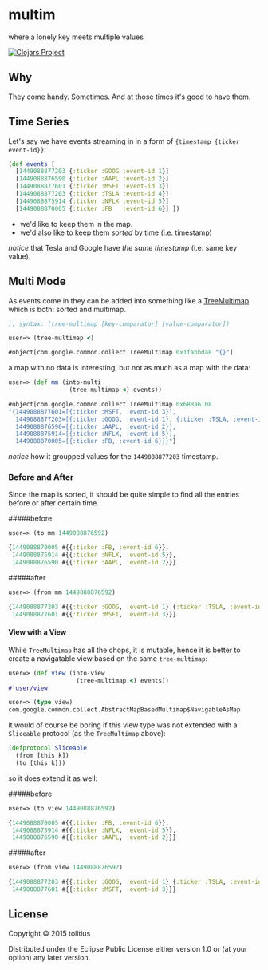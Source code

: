 # multim

where a lonely key meets multiple values

[![Clojars Project](http://clojars.org/multim/latest-version.svg)](http://clojars.org/multim)

## Why

They come handy. Sometimes. And at those times it's good to have them.

## Time Series

Let's say we have events streaming in in a form of `{timestamp {ticker event-id}}`:

```clojure
(def events [
  [1449088877203 {:ticker :GOOG :event-id 1}]
  [1449088876590 {:ticker :AAPL :event-id 2}]
  [1449088877601 {:ticker :MSFT :event-id 3}]
  [1449088877203 {:ticker :TSLA :event-id 4}]
  [1449088875914 {:ticker :NFLX :event-id 5}]
  [1449088870005 {:ticker :FB   :event-id 6}] ])
```

* we'd like to keep them in the map.
* we'd also like to keep them _sorted_ by time (i.e. timestamp)

_notice_ that Tesla and Google have _the same timestamp_ (i.e. same key value).

## Multi Mode

As events come in they can be added into something like a [TreeMultimap](http://docs.guava-libraries.googlecode.com/git/javadoc/com/google/common/collect/TreeMultimap.html)
which is both: sorted and multimap.

```clojure
;; syntax: (tree-multimap [key-comparator] [value-comparator])

user=> (tree-multimap <)

#object[com.google.common.collect.TreeMultimap 0x1fabbda8 "{}"]
```

a map with no data is interesting, but not as much as a map with the data:

```clojure
user=> (def mm (into-multi 
                 (tree-multimap <) events))

#object[com.google.common.collect.TreeMultimap 0x688a6108
"{1449088877601=[{:ticker :MSFT, :event-id 3}], 
  1449088877203=[{:ticker :GOOG, :event-id 1}, {:ticker :TSLA, :event-id 4}],
  1449088876590=[{:ticker :AAPL, :event-id 2}],
  1449088875914=[{:ticker :NFLX, :event-id 5}],
  1449088870005=[{:ticker :FB, :event-id 6}]}"]
```

_notice_ how it groupped values for the `1449088877203` timestamp.

### Before and After

Since the map is sorted, it should be quite simple to find all the entries before or after certain time. 

#####before
```clojure
user=> (to mm 1449088876592)

{1449088870005 #{{:ticker :FB, :event-id 6}}, 
 1449088875914 #{{:ticker :NFLX, :event-id 5}}, 
 1449088876590 #{{:ticker :AAPL, :event-id 2}}}
```

#####after
```clojure
user=> (from mm 1449088876592)

{1449088877203 #{{:ticker :GOOG, :event-id 1} {:ticker :TSLA, :event-id 4}}, 
 1449088877601 #{{:ticker :MSFT, :event-id 3}}}
```

#### View with a View

While `TreeMultimap` has all the chops, it is mutable, hence it is better to create a navigatable view based on the same `tree-multimap`:

```clojure
user=> (def view (into-view 
                   (tree-multimap <) events))
#'user/view

user=> (type view)
com.google.common.collect.AbstractMapBasedMultimap$NavigableAsMap
```

it would of course be boring if this view type was not extended with a `Sliceable` protocol (as the `TreeMultimap` above):

```clojure
(defprotocol Sliceable 
  (from [this k])
  (to [this k]))
```

so it does extend it as well:

#####before
```clojure
user=> (to view 1449088876592)

{1449088870005 #{{:ticker :FB, :event-id 6}}, 
 1449088875914 #{{:ticker :NFLX, :event-id 5}}, 
 1449088876590 #{{:ticker :AAPL, :event-id 2}}}
```

#####after
```clojure
user=> (from view 1449088876592)

{1449088877203 #{{:ticker :GOOG, :event-id 1} {:ticker :TSLA, :event-id 4}}, 
 1449088877601 #{{:ticker :MSFT, :event-id 3}}}
```

## License

Copyright © 2015 tolitius

Distributed under the Eclipse Public License either version 1.0 or (at
your option) any later version.
